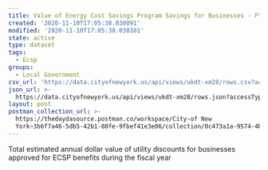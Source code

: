 ```yaml
---
title: Value of Energy Cost Savings Program Savings for Businesses - FY2018
created: '2020-11-10T17:05:38.030091'
modified: '2020-11-10T17:05:38.030101'
state: active
type: dataset
tags:
  - Ecsp
groups:
  - Local Government
csv_url: 'https://data.cityofnewyork.us/api/views/ukdt-xm28/rows.csv?accessType=DOWNLOAD'
json_url: >-
  https://data.cityofnewyork.us/api/views/ukdt-xm28/rows.json?accessType=DOWNLOAD
layout: post
postman_collection_url: >-
  https://thedaydasource.postman.co/workspace/City-of New
  York~3b6f7a46-5db5-42b1-80fe-9fbef41e3e06/collection/0c473a1a-9574-4b9c-b49b-832184fa97b7
---
```

Total estimated annual dollar value of utility discounts for businesses approved for ECSP benefits during the fiscal year
